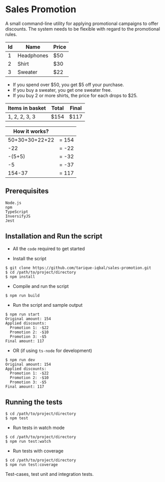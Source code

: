 # Sales Promotion
A small command-line utility for applying promotional campaigns to offer discounts. The system needs to be flexible with regard to the promotional rules.

| Id | Name       | Price |
|----|------------|-------|
| 1  | Headphones | $50   |
| 2  | Shirt      | $30   |
| 3  | Sweater    | $22   |
- If you spend over $50, you get $5 off your purchase.
- If you buy a sweater, you get one sweater free.
- If you buy 2 or more shirts, the price for each drops to $25.

| Items in basket | Total | Final |
|-----------------|-------|-------|
| 1, 2, 2, 3, 3   | $154  | $117  |

| How it works?  |       |
|----------------|-------|
| 50+30+30+22+22 | = 154 |
| -22            | = -22 |
| -(5+5)         | = -32 |
| -5             | = -37 |
| 154-37         | = 117 |

## Prerequisites
```
Node.js
npm
TypeScript
InversifyJS
Jest
```

## Installation and Run the script
- All the `code` required to get started

- Install the script
```shell
$ git clone https://github.com/tarique-iqbal/sales-promotion.git
$ cd /path/to/project/directory
$ npm install
```

- Compile and run the script
```shell
$ npm run build
```

- Run the script and sample output

```shell
$ npm run start
Original amount: 154
Applied discounts:
  Promotion 1: -$22
  Promotion 2: -$10
  Promotion 3: -$5
Final amount: 117
```
- OR (if using `ts-node` for development)

```shell
$ npm run dev
Original amount: 154
Applied discounts:
  Promotion 1: -$22
  Promotion 2: -$10
  Promotion 3: -$5
Final amount: 117
```

## Running the tests

```shell
$ cd /path/to/project/directory
$ npm test
```

- Run tests in watch mode

```shell
$ cd /path/to/project/directory
$ npm run test:watch
```

- Run tests with coverage

```shell
$ cd /path/to/project/directory
$ npm run test:coverage
```

Test-cases, test unit and integration tests.
